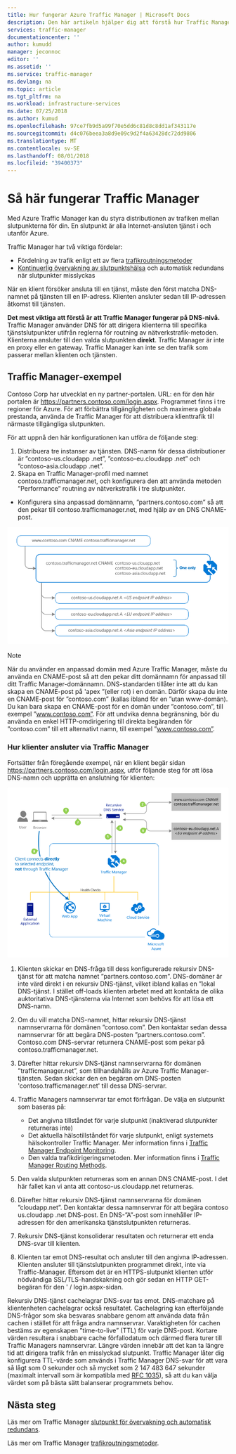 ```yaml
---
title: Hur fungerar Azure Traffic Manager | Microsoft Docs
description: Den här artikeln hjälper dig att förstå hur Traffic Manager dirigerar trafik för hög prestanda och tillgänglighet för dina webbprogram
services: traffic-manager
documentationcenter: ''
author: kumudd
manager: jeconnoc
editor: ''
ms.assetid: ''
ms.service: traffic-manager
ms.devlang: na
ms.topic: article
ms.tgt_pltfrm: na
ms.workload: infrastructure-services
ms.date: 07/25/2018
ms.author: kumud
ms.openlocfilehash: 97ce7fb9d5a99f70e5dd6c81d8c8dd1af343117e
ms.sourcegitcommit: d4c076beea3a8d9e09c9d2f4a63428dc72dd9806
ms.translationtype: MT
ms.contentlocale: sv-SE
ms.lasthandoff: 08/01/2018
ms.locfileid: "39400373"
---
```

# <a name="how-traffic-manager-works"></a>Så här fungerar Traffic Manager

Med Azure Traffic Manager kan du styra distributionen av trafiken mellan slutpunkterna för din. En slutpunkt är alla Internet-ansluten tjänst i och utanför Azure.

Traffic Manager har två viktiga fördelar:

- Fördelning av trafik enligt ett av flera [trafikroutningsmetoder](traffic-manager-routing-methods.md)
- [Kontinuerlig övervakning av slutpunktshälsa](traffic-manager-monitoring.md) och automatisk redundans när slutpunkter misslyckas

När en klient försöker ansluta till en tjänst, måste den först matcha DNS-namnet på tjänsten till en IP-adress. Klienten ansluter sedan till IP-adressen åtkomst till tjänsten.

**Det mest viktiga att förstå är att Traffic Manager fungerar på DNS-nivå.**  Traffic Manager använder DNS för att dirigera klienterna till specifika tjänstslutpunkter utifrån reglerna för routning av nätverkstrafik-metoden. Klienterna ansluter till den valda slutpunkten **direkt**. Traffic Manager är inte en proxy eller en gateway. Traffic Manager kan inte se den trafik som passerar mellan klienten och tjänsten.

## <a name="traffic-manager-example"></a>Traffic Manager-exempel

Contoso Corp har utvecklat en ny partner-portalen. URL: en för den här portalen är https://partners.contoso.com/login.aspx. Programmet finns i tre regioner för Azure. För att förbättra tillgängligheten och maximera globala prestanda, använda de Traffic Manager för att distribuera klienttrafik till närmaste tillgängliga slutpunkten.

För att uppnå den här konfigurationen kan utföra de följande steg:

1. Distribuera tre instanser av tjänsten. DNS-namn för dessa distributioner är ”contoso-us.cloudapp .net”, ”contoso-eu.cloudapp .net” och ”contoso-asia.cloudapp .net”.
2. Skapa en Traffic Manager-profil med namnet contoso.trafficmanager.net, och konfigurera den att använda metoden ”Performance” routning av nätverkstrafik i tre slutpunkter.
* Konfigurera sina anpassad domännamn, ”partners.contoso.com” så att den pekar till contoso.trafficmanager.net, med hjälp av en DNS CNAME-post.

![Traffic Manager DNS-konfiguration][1]

> [!NOTE]
> När du använder en anpassad domän med Azure Traffic Manager, måste du använda en CNAME-post så att den pekar ditt domännamn för anpassad till ditt Traffic Manager-domännamn. DNS-standarden tillåter inte att du kan skapa en CNAME-post på 'apex ”(eller rot) i en domän. Därför skapa du inte en CNAME-post för ”contoso.com” (kallas ibland för en ”utan www-domän). Du kan bara skapa en CNAME-post för en domän under ”contoso.com”, till exempel ”www.contoso.com”. För att undvika denna begränsning, bör du använda en enkel HTTP-omdirigering till direkta begäranden för ”contoso.com” till ett alternativt namn, till exempel ”www.contoso.com”.

### <a name="how-clients-connect-using-traffic-manager"></a>Hur klienter ansluter via Traffic Manager

Fortsätter från föregående exempel, när en klient begär sidan https://partners.contoso.com/login.aspx, utför följande steg för att lösa DNS-namn och upprätta en anslutning för klienten:

![Anslutningen upprättas med Traffic Manager][2]

1. Klienten skickar en DNS-fråga till dess konfigurerade rekursiv DNS-tjänst för att matcha namnet ”partners.contoso.com”. DNS-domäner är inte värd direkt i en rekursiv DNS-tjänst, vilket ibland kallas en ”lokal DNS-tjänst. I stället off-loads klienten arbetet med att kontakta de olika auktoritativa DNS-tjänsterna via Internet som behövs för att lösa ett DNS-namn.
2. Om du vill matcha DNS-namnet, hittar rekursiv DNS-tjänst namnservrarna för domänen ”contoso.com”. Den kontaktar sedan dessa namnservrar för att begära DNS-posten ”partners.contoso.com”. Contoso.com DNS-servrar returnera CNAME-post som pekar på contoso.trafficmanager.net.
3. Därefter hittar rekursiv DNS-tjänst namnservrarna för domänen ”trafficmanager.net”, som tillhandahålls av Azure Traffic Manager-tjänsten. Sedan skickar den en begäran om DNS-posten 'contoso.trafficmanager.net' till dessa DNS-servrar.
4. Traffic Managers namnservrar tar emot förfrågan. De välja en slutpunkt som baseras på:

    - Det angivna tillståndet för varje slutpunkt (inaktiverad slutpunkter returneras inte)
    - Det aktuella hälsotillståndet för varje slutpunkt, enligt systemets hälsokontroller Traffic Manager. Mer information finns i [Traffic Manager Endpoint Monitoring](traffic-manager-monitoring.md).
    - Den valda trafikdirigeringsmetoden. Mer information finns i [Traffic Manager Routing Methods](traffic-manager-routing-methods.md).

5. Den valda slutpunkten returneras som en annan DNS CNAME-post. I det här fallet kan vi anta att contoso-us.cloudapp.net returneras.
6. Därefter hittar rekursiv DNS-tjänst namnservrarna för domänen ”cloudapp.net”. Den kontaktar dessa namnservrar för att begära contoso us.cloudapp .net DNS-post. En DNS-”A”-post som innehåller IP-adressen för den amerikanska tjänstslutpunkten returneras.
7. Rekursiv DNS-tjänst konsoliderar resultaten och returnerar ett enda DNS-svar till klienten.
8. Klienten tar emot DNS-resultat och ansluter till den angivna IP-adressen. Klienten ansluter till tjänstslutpunkten programmet direkt, inte via Traffic-Manager. Eftersom det är en HTTPS-slutpunkt klienten utför nödvändiga SSL/TLS-handskakning och gör sedan en HTTP GET-begäran för den ' / login.aspx-sidan.

Rekursiv DNS-tjänst cachelagrar DNS-svar tas emot. DNS-matchare på klientenheten cachelagrar också resultatet. Cachelagring kan efterföljande DNS-frågor som ska besvaras snabbare genom att använda data från cachen i stället för att fråga andra namnservrar. Varaktigheten för cachen bestäms av egenskapen ”time-to-live” (TTL) för varje DNS-post. Kortare värden resultera i snabbare cache förfallodatum och därmed flera turer till Traffic Managers namnservrar. Längre värden innebär att det kan ta längre tid att dirigera trafik från en misslyckad slutpunkt. Traffic Manager låter dig konfigurera TTL-värde som används i Traffic Manager DNS-svar för att vara så lågt som 0 sekunder och så mycket som 2 147 483 647 sekunder (maximalt intervall som är kompatibla med [RFC 1035](https://www.ietf.org/rfc/rfc1035.txt)), så att du kan välja värdet som på bästa sätt balanserar programmets behov.


## <a name="next-steps"></a>Nästa steg

Läs mer om Traffic Manager [slutpunkt för övervakning och automatisk redundans](traffic-manager-monitoring.md).

Läs mer om Traffic Manager [trafikroutningsmetoder](traffic-manager-routing-methods.md).

<!--Image references-->
[1]: ./media/traffic-manager-how-traffic-manager-works/dns-configuration.png
[2]: ./media/traffic-manager-how-traffic-manager-works/flow.png

